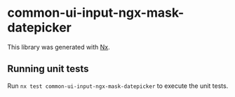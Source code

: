# common-ui-input-ngx-mask-datepicker

This library was generated with [Nx](https://nx.dev).

## Running unit tests

Run `nx test common-ui-input-ngx-mask-datepicker` to execute the unit tests.
